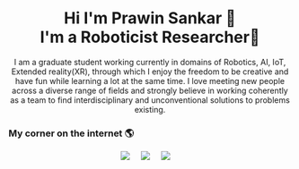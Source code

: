 <!-- # Hi!<img src="https://raw.githubusercontent.com/MartinHeinz/MartinHeinz/master/wave.gif" width="45px">, I'm Prawin Sankar-->
 
<h1 align="center">Hi I'm Prawin Sankar 👋 <br> I'm a Roboticist Researcher🤖 </h1>
<!-- <h2 align="center">My corner on the internet: <a href="https://">.com</a> 🌎 </h2>`-->

<p align="center">I am a graduate student working currently in domains of Robotics, AI, IoT, Extended reality(XR), through which I enjoy the freedom to be creative and have fun while learning a lot at the same time. I love meeting new people across a diverse range of fields and strongly believe in working coherently as a team to find interdisciplinary and unconventional solutions to problems existing.
</p>

 <h3>My corner on the internet 🌎</h3>

<p align="center">
<a href="https://twitter.com/prawinsankar_ta"><img src="https://img.shields.io/badge/Twitter-%231DA1F2.svg?&style=flat-square&logo=Twitter&logoColor=white" /></a>&nbsp;&nbsp;&nbsp;&nbsp;
 <a href="https://www.linkedin.com/in/prawin-sankar-ta/"><img src="https://img.shields.io/badge/LinkedIn-%230077B5.svg?&style=flat-square&logo=Linkedin&logoColor=white" /></a>&nbsp;&nbsp;&nbsp;&nbsp;
  <a href="mailto:prawinta.sankar@gmail.com?subject=Came%20from%20Github"><img src="https://img.shields.io/badge/Gmail-%23D14836.svg?&style=flat-square&logo=gmail&logoColor=white" /></a>&nbsp;&nbsp;&nbsp;&nbsp;
</p>
<!--
 <a href="https://twitter.com/prawinsankar_ta"> <img width="25" src="/images/gmail.png" title="Mail"></a><p>mail</p>
 <a href="https://www.linkedin.com/in/prawin-sankarta/"> <img width="25" src="/images/linkedin.png" title="linkedin"></a>
 <a href="https://www.linkedin.com/in/prawin-sankarta/"> <img width="25" src="/images/youtube.png" title="youtube"></a>
 -->
<!-- ## 👨🏻‍💻 Coding Addiction

<div align="center">
<img src="https://github-readme-stats.vercel.app/api?username=davidoort&show_icons=true&hide_border=true" alt="David Alonso's GitHub Stats">
</div>

<!-- Hide langs -->
<!--  [![Top Langs](https://github-readme-stats.vercel.app/api/top-langs/?username=davidoort&hide=javascript,html)](https://github.com/anuraghazra/github-readme-stats)
-->
<!-- [![Top Langs](https://github-readme-stats.vercel.app/api/top-langs/?username=davidoort)](https://github.com/anuraghazra/github-readme-stats) -->

<!--
**davidoort/davidoort** is a ✨ _special_ ✨ repository because its `README.md` (this file) appears on your GitHub profile.

Here are some ideas to get you started:

- 🔭 I’m currently working on ...
- 🌱 I’m currently learning ...
- 👯 I’m looking to collaborate on ...
- 🤔 I’m looking for help with ...
- 💬 Ask me about ...
- 📫 How to reach me: ...
- 😄 Pronouns: ...
- ⚡ Fun fact: ...
-->

 
<!--
**prawin-sankarta/prawin-sankarta** is a ✨ _special_ ✨ repository because its `README.md` (this file) appears on your GitHub profile.

<a href="https://twitter.com/prawinsankar_ta"><img src="https://img.shields.io/badge/twitter-%231DA1F2.svg?&style=flar-square&logo=twitter&logoColor=white" /></a>&nbsp;&nbsp;&nbsp;&nbsp;
